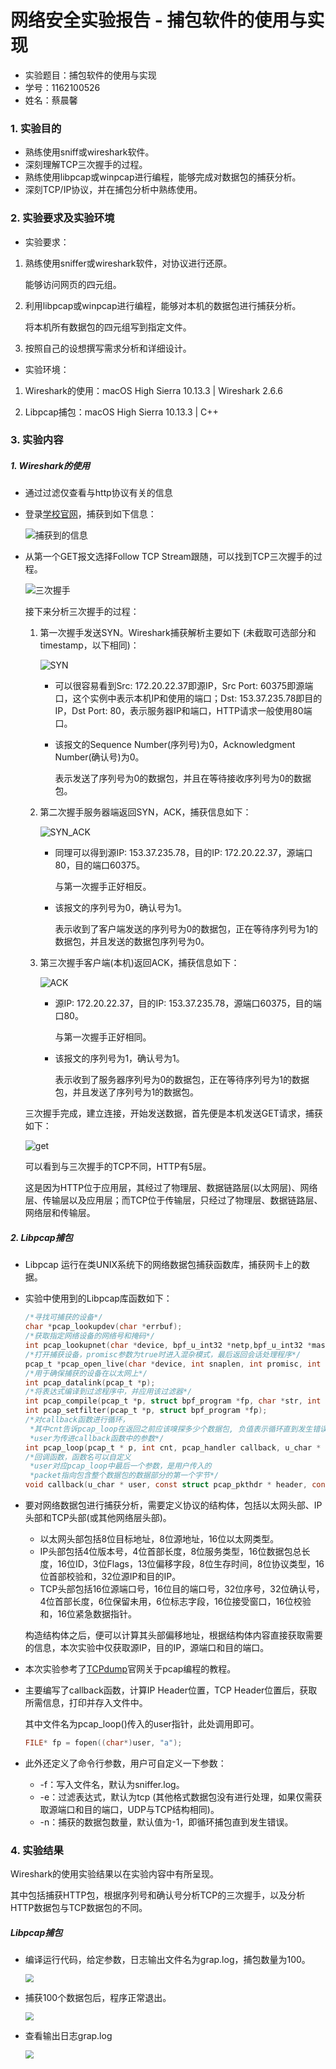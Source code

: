 # 网络安全实验报告 - 捕包软件的使用与实现

* 实验题目：捕包软件的使用与实现
* 学号：1162100526
* 姓名：蔡晨馨



### 1. 实验目的

* 熟练使用sniff或wireshark软件。
* 深刻理解TCP三次握手的过程。
* 熟练使用libpcap或winpcap进行编程，能够完成对数据包的捕获分析。
* 深刻TCP/IP协议，并在捕包分析中熟练使用。

### 2. 实验要求及实验环境

* 实验要求：

1. 熟练使用sniffer或wireshark软件，对协议进行还原。

   能够访问网页的四元组。

2. 利用libpcap或winpcap进行编程，能够对本机的数据包进行捕获分析。

   将本机所有数据包的四元组写到指定文件。

3. 按照自己的设想撰写需求分析和详细设计。

* 实验环境：

1. Wireshark的使用：macOS High Sierra 10.13.3 | Wireshark 2.6.6

2. Libpcap捕包：macOS High Sierra 10.13.3 | C++


### 3. 实验内容

##### 1. Wireshark的使用

* 通过过滤仅查看与http协议有关的信息

* 登录[学校官网](www.hit.edu.cn)，捕获到如下信息：

  ![捕获到的信息](./picture/http_find.png)

  

* 从第一个GET报文选择Follow TCP Stream跟随，可以找到TCP三次握手的过程。

  ![三次握手](./picture/3shake_1.png)

  接下来分析三次握手的过程：

  1. 第一次握手发送SYN。Wireshark捕获解析主要如下 (未截取可选部分和timestamp，以下相同)：

     ![SYN](./picture/SYN.png)

     * 可以很容易看到Src: 172.20.22.37即源IP，Src Port: 60375即源端口，这个实例中表示本机IP和使用的端口；Dst: 153.37.235.78即目的IP，Dst Port: 80，表示服务器IP和端口，HTTP请求一般使用80端口。

     * 该报文的Sequence Number(序列号)为0，Acknowledgment Number(确认号)为0。

       表示发送了序列号为0的数据包，并且在等待接收序列号为0的数据包。

  2. 第二次握手服务器端返回SYN，ACK，捕获信息如下：

     ![SYN_ACK](./picture/SYN_ACK.png)

     * 同理可以得到源IP: 153.37.235.78，目的IP: 172.20.22.37，源端口80，目的端口60375。

       与第一次握手正好相反。

     * 该报文的序列号为0，确认号为1。

       表示收到了客户端发送的序列号为0的数据包，正在等待序列号为1的数据包，并且发送的数据包序列号为0。

  

  

  

  

  2. 第三次握手客户端(本机)返回ACK，捕获信息如下：

     ![ACK](./picture/ACK.png)

     * 源IP: 172.20.22.37，目的IP: 153.37.235.78，源端口60375，目的端口80。

       与第一次握手正好相同。

     * 该报文的序列号为1，确认号为1。

       表示收到了服务器序列号为0的数据包，正在等待序列号为1的数据包，并且发送了序列号为1的数据包。

  三次握手完成，建立连接，开始发送数据，首先便是本机发送GET请求，捕获如下：

  ![get](./picture/HTTP_5layers.png)

  可以看到与三次握手的TCP不同，HTTP有5层。

  这是因为HTTP位于应用层，其经过了物理层、数据链路层(以太网层)、网络层、传输层以及应用层；而TCP位于传输层，只经过了物理层、数据链路层、网络层和传输层。


##### 2. Libpcap捕包

* Libpcap 运行在类UNIX系统下的网络数据包捕获函数库，捕获网卡上的数据。

* 实验中使用到的Libpcap库函数如下：

  ```c
  /*寻找可捕获的设备*/
  char *pcap_lookupdev(char *errbuf);
  /*获取指定网络设备的网络号和掩码*/
  int pcap_lookupnet(char *device, bpf_u_int32 *netp,bpf_u_int32 *maskp, char *errbuf);
  /*打开捕获设备，promisc参数为true时进入混杂模式，最后返回会话处理程序*/
  pcap_t *pcap_open_live(char *device, int snaplen, int promisc, int to_ms, char *ebuf);
  /*用于确保捕获的设备在以太网上*/
  int pcap_datalink(pcap_t *p);
  /*将表达式编译到过滤程序中，并应用该过滤器*/
  int pcap_compile(pcap_t *p, struct bpf_program *fp, char *str, int optimize, bpf_u_int32 netmask);
  int pcap_setfilter(pcap_t *p, struct bpf_program *fp);
  /*对callback函数进行循环，
   *其中cnt告诉pcap_loop在返回之前应该嗅探多少个数据包, 负值表示循环直到发生错误
   *user为传进callback函数中的参数*/
  int pcap_loop(pcap_t * p, int cnt, pcap_handler callback, u_char * user);
  /*回调函数，函数名可以自定义
   *user对应pcap_loop中最后一个参数，是用户传入的
   *packet指向包含整个数据包的数据部分的第一个字节*/
  void callback(u_char * user, const struct pcap_pkthdr * header, const u_char * packet);
  ```

* 要对网络数据包进行捕获分析，需要定义协议的结构体，包括以太网头部、IP头部和TCP头部(或其他网络层头部)。

  * 以太网头部包括8位目标地址，8位源地址，16位以太网类型。
  * IP头部包括4位版本号，4位首部长度，8位服务类型，16位数据包总长度，16位ID，3位Flags，13位偏移字段，8位生存时间，8位协议类型，16位首部校验和，32位源IP和目的IP。
  * TCP头部包括16位源端口号，16位目的端口号，32位序号，32位确认号，4位首部长度，6位保留未用，6位标志字段，16位接受窗口，16位校验和，16位紧急数据指针。

  构造结构体之后，便可以计算其头部偏移地址，根据结构体内容直接获取需要的信息，本次实验中仅获取源IP，目的IP，源端口和目的端口。

* 本次实验参考了[TCPdump](http://www.tcpdump.org/pcap.html)官网关于pcap编程的教程。

* 主要编写了callback函数，计算IP Header位置，TCP Header位置后，获取所需信息，打印并存入文件中。

  其中文件名为pcap_loop()传入的user指针，此处调用即可。

  ```c
  FILE* fp = fopen((char*)user, "a");
  ```

* 此外还定义了命令行参数，用户可自定义一下参数：

  * -f：写入文件名，默认为sniffer.log。
  * -e：过滤表达式，默认为tcp (其他格式数据包没有进行处理，如果仅需获取源端口和目的端口，UDP与TCP结构相同)。
  * -n：捕获的数据包数量，默认值为-1，即循环捕包直到发生错误。


### 4. 实验结果

Wireshark的使用实验结果以在实验内容中有所呈现。

其中包括捕获HTTP包，根据序列号和确认号分析TCP的三次握手，以及分析HTTP数据包与TCP数据包的不同。








##### Libpcap捕包

* 编译运行代码，给定参数，日志输出文件名为grap.log，捕包数量为100。

  <img src="./picture/run.png" style="zoom:80%" />

* 捕获100个数据包后，程序正常退出。

  <img src="./picture/100pack.png" style="zoom:80%">

* 查看输出日志grap.log

  <img src="./picture/graplog.png" style="zoom:80%">
